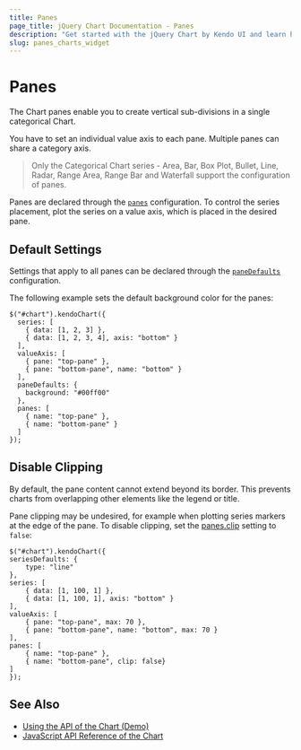 ```yaml
---
title: Panes
page_title: jQuery Chart Documentation - Panes
description: "Get started with the jQuery Chart by Kendo UI and learn how to configure its panes."
slug: panes_charts_widget
---
```


# Panes

The Chart panes enable you to create vertical sub-divisions in a single categorical Chart.

You have to set an individual value axis to each pane. Multiple panes can share a category axis.

> Only the Categorical Chart series - Area, Bar, Box Plot, Bullet, Line, Radar, Range Area, Range Bar and Waterfall support the configuration of panes.

Panes are declared through the [`panes`](/api/javascript/dataviz/ui/chart/configuration/panes) configuration. To control the series placement, plot the series on a value axis, which is placed in the desired pane.

## Default Settings

Settings that apply to all panes can be declared through the [`paneDefaults`](/api/javascript/dataviz/ui/chart/configuration/paneDefaults) configuration.

The following example sets the default background color for the panes:

    $("#chart").kendoChart({
      series: [
        { data: [1, 2, 3] },
        { data: [1, 2, 3, 4], axis: "bottom" }
      ],
      valueAxis: [
        { pane: "top-pane" },
        { pane: "bottom-pane", name: "bottom" }
      ],
      paneDefaults: {
        background: "#00ff00"
      },
      panes: [
        { name: "top-pane" },
        { name: "bottom-pane" }
      ]
    });

## Disable Clipping

By default, the pane content cannot extend beyond its border. This prevents charts from overlapping other elements like the legend or title.

Pane clipping may be undesired, for example when plotting series markers at the edge of the pane.
To disable clipping, set the [panes.clip](/api/javascript/dataviz/ui/chart/configuration/panes.clip) setting to `false`:

    $("#chart").kendoChart({
    seriesDefaults: {
        type: "line"
    },
    series: [
        { data: [1, 100, 1] },
        { data: [1, 100, 1], axis: "bottom" }
    ],
    valueAxis: [
        { pane: "top-pane", max: 70 },
        { pane: "bottom-pane", name: "bottom", max: 70 }
    ],
    panes: [
        { name: "top-pane" },
        { name: "bottom-pane", clip: false}
    ]
    });

## See Also

* [Using the API of the Chart (Demo)](https://demos.telerik.com/kendo-ui/chart-api/index)
* [JavaScript API Reference of the Chart](/api/javascript/dataviz/ui/chart)